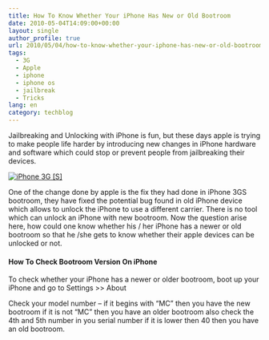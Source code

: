 ```yaml
---
title: How To Know Whether Your iPhone Has New or Old Bootroom
date: 2010-05-04T14:09:00+00:00
layout: single
author_profile: true
url: 2010/05/04/how-to-know-whether-your-iphone-has-new-or-old-bootroom/
tags:
  - 3G
  - Apple
  - iphone
  - iphone os
  - jailbreak
  - Tricks
lang: en
category: techblog
---
```

Jailbreaking and Unlocking with iPhone is fun, but these days apple is trying to make people life harder by introducing new changes in iPhone hardware and software which could stop or prevent people from jailbreaking their devices.

[![iPhone 3G [S]](http://lh6.ggpht.com/_vaUVXcmC3OI/S-AjqI3R0TI/AAAAAAAACF8/ivymP2hyXZE/hero120090608_thumb%5B3%5D.jpg?imgmax=800 "iPhone 3G [S]")](http://lh4.ggpht.com/_vaUVXcmC3OI/S-AjnfWu1NI/AAAAAAAACF4/dmad707Lil4/s1600-h/hero120090608%5B5%5D.jpg) 

One of the change done by apple is the fix they had done in iPhone 3GS bootroom, they have fixed the potential bug found in old iPhone device which allows to unlock the iPhone to use a different carrier. There is no tool which can unlock an iPhone with new bootroom. Now the question arise here, how could one know whether his / her iPhone has a newer or old bootroom so that he /she gets to know whether their apple devices can be unlocked or not. 

#### How To Check Bootroom Version On iPhone 

To check whether your iPhone has a newer or older bootroom, boot up your iPhone and go to Settings >> About 

Check your model number – if it begins with “MC” then you have the new bootroom if it is not “MC” then you have an older bootroom also check the 4th and 5th number in you serial number if it is lower then 40 then you have an old bootroom.